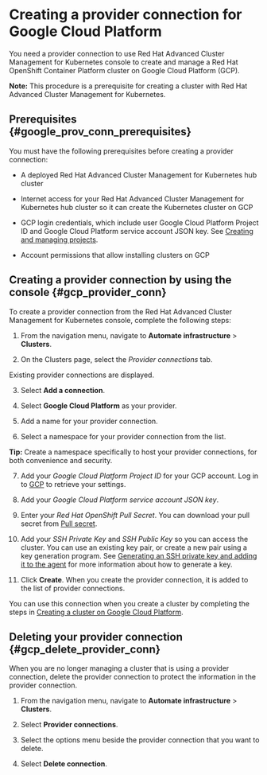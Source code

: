 # Creating a provider connection for Google Cloud Platform

You need a provider connection to use Red Hat Advanced Cluster Management for Kubernetes console to create and manage a Red Hat OpenShift Container Platform cluster on Google Cloud Platform (GCP).

**Note:** This procedure is a prerequisite for creating a cluster with Red Hat Advanced Cluster Management for Kubernetes.

## Prerequisites {#google_prov_conn_prerequisites}

You must have the following prerequisites before creating a provider connection:

* A deployed Red Hat Advanced Cluster Management for Kubernetes hub cluster

* Internet access for your Red Hat Advanced Cluster Management for Kubernetes hub cluster so it can create the Kubernetes cluster on GCP

* GCP login credentials, which include user Google Cloud Platform Project ID and Google Cloud Platform service account JSON key. See [Creating and managing projects](https://cloud.google.com/resource-manager/docs/creating-managing-projects).

* Account permissions that allow installing clusters on GCP

## Creating a provider connection by using the console {#gcp_provider_conn}

To create a provider connection from the Red Hat Advanced Cluster Management for Kubernetes console, complete the following steps:

1. From the navigation menu, navigate to **Automate infrastructure** > **Clusters**.

2. On the Clusters page, select the *Provider connections* tab.

  Existing provider connections are displayed.

3. Select **Add a connection**.

4. Select **Google Cloud Platform** as your provider.

5. Add a name for your provider connection.

6. Select a namespace for your provider connection from the list.

  **Tip:** Create a namespace specifically to host your provider connections, for both convenience and security.

7. Add your *Google Cloud Platform Project ID* for your GCP account. Log in to [GCP](https://console.cloud.google.com/apis/credentials/serviceaccountkey) to retrieve your settings.

8. Add your *Google Cloud Platform service account JSON key*.

9. Enter your *Red Hat OpenShift Pull Secret*. You can download your pull secret from [Pull secret](https://cloud.redhat.com/openshift/install/pull-secret).

10. Add your *SSH Private Key* and *SSH Public Key* so you can access the cluster. You can use an existing key pair, or create a new pair using a key generation program. See [Generating an SSH private key and adding it to the agent](https://docs.openshift.com/container-platform/4.3/installing/installing_gcp/installing-gcp-default.html) for more information about how to generate a key.

11. Click **Create**. When you create the provider connection, it is added to the list of provider connections.

You can use this connection when you create a cluster by completing the steps in [Creating a cluster on Google Cloud Platform](create_google.md).

## Deleting your provider connection {#gcp_delete_provider_conn}

When you are no longer managing a cluster that is using a provider connection, delete the provider connection to protect the information in the provider connection.

1. From the navigation menu, navigate to **Automate infrastructure** > **Clusters**.

2. Select **Provider connections**.

3. Select the options menu beside the provider connection that you want to delete.

4. Select **Delete connection**.
